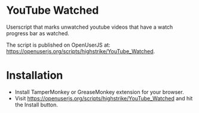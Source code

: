 # YouTube Watched
Userscript that marks unwatched youtube videos that have a watch progress bar as watched.

The script is published on OpenUserJS at: https://openuserjs.org/scripts/highstrike/YouTube_Watched.

# Installation

- Install TamperMonkey or GreaseMonkey extension for your browser.
- Visit https://openuserjs.org/scripts/highstrike/YouTube_Watched and hit the Install button.
